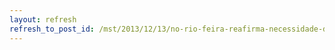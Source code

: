 ```yaml
---
layout: refresh
refresh_to_post_id: /mst/2013/12/13/no-rio-feira-reafirma-necessidade-da-reforma-agrria
---
```

